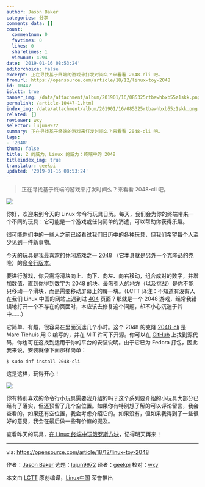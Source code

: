 ```yaml
---
author: Jason Baker
categories: 分享
comments_data: []
count:
  commentnum: 0
  favtimes: 0
  likes: 0
  sharetimes: 1
  viewnum: 4294
date: '2019-01-16 08:53:24'
editorchoice: false
excerpt: 正在寻找基于终端的游戏来打发时间么？来看看 2048-cli 吧。
fromurl: https://opensource.com/article/18/12/linux-toy-2048
id: 10447
islctt: true
banner_img: /data/attachment/album/201901/16/085325rtbawhbxb55z1skk.png
permalink: /article-10447-1.html
index_img: /data/attachment/album/201901/16/085325rtbawhbxb55z1skk.png.thumb.jpg
related: []
reviewer: wxy
selector: lujun9972
summary: 正在寻找基于终端的游戏来打发时间么？来看看 2048-cli 吧。
tags:
- '2048'
thumb: false
title: 2 的威力，Linux 的威力：终端中的 2048
titleindex_img: true
translator: geekpi
updated: '2019-01-16 08:53:24'
---
```



> 
> 正在寻找基于终端的游戏来打发时间么？来看看 2048-cli 吧。
> 
> 
> 


![](/data/attachment/album/201901/16/085325rtbawhbxb55z1skk.png)


你好，欢迎来到今天的 Linux 命令行玩具日历。每天，我们会为你的终端带来一个不同的玩具：它可能是一个游戏或任何简单的消遣，可以帮助你获得乐趣。


很可能你们中的一些人之前已经看过我们日历中的各种玩具，但我们希望每个人至少见到一件新事物。


今天的玩具是我最喜欢的休闲游戏之一 [2048](https://github.com/gabrielecirulli/2048) （它本身就是另外一个克隆品的克隆）的[命令行版本](https://github.com/tiehuis/2048-cli)。


要进行游戏，你只需将滑块向上、向下、向左、向右移动，组合成对的数字，并增加数值，直到你得到数字为 2048 的块。最吸引人的地方（以及挑战）是你不能只移动一个滑块，而是需要移动屏幕上的每一块。（LCTT 译注：不知道有没有人在我们 Linux 中国的网站上遇到过 [404](https://linux.cn/404) 页面？那就是一个 2048 游戏，经常我错误地打开一个不存在的页面时，本应该去修复这个问题，却不小心沉迷于其中……）


它简单、有趣，很容易在里面沉迷几个小时。这个 2048 的克隆 [2048-cli](https://github.com/tiehuis/2048-cli) 是 Marc Tiehuis 用 C 编写的，并在 MIT 许可下开源。你可以在 [GitHub](https://github.com/tiehuis/2048-cli) 上找到源代码，你也可在这找到适用于你的平台的安装说明。由于它已为 Fedora 打包，因此我来说，安装就像下面那样简单：



```
$ sudo dnf install 2048-cli
```

这是这样，玩得开心！


![](/data/attachment/album/201901/16/085326q344s654stst563c.gif)


你有特别喜欢的命令行小玩具需要我介绍的吗？这个系列要介绍的小玩具大部分已经有了落实，但还预留了几个空位置。如果你有特别想了解的可以评论留言，我会查看的。如果还有空位置，我会考虑介绍它的。如果没有，但如果我得到了一些很好的意见，我会在最后做一些有价值的提及。


查看昨天的玩具，[在 Linux 终端中玩俄罗斯方块](https://opensource.com/article/18/12/linux-toy-tetris)，记得明天再来！




---


via: <https://opensource.com/article/18/12/linux-toy-2048>


作者：[Jason Baker](https://opensource.com/users/jason-baker) 选题：[lujun9972](https://github.com/lujun9972) 译者：[geekpi](https://github.com/geekpi) 校对：[wxy](https://github.com/wxy)


本文由 [LCTT](https://github.com/LCTT/TranslateProject) 原创编译，[Linux中国](https://linux.cn/) 荣誉推出